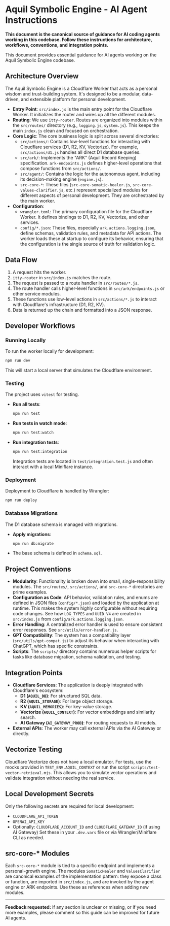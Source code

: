 
# Aquil Symbolic Engine - AI Agent Instructions

**This document is the canonical source of guidance for AI coding agents working in this codebase. Follow these instructions for architecture, workflows, conventions, and integration points.**

This document provides essential guidance for AI agents working on the Aquil Symbolic Engine codebase.

## Architecture Overview

The Aquil Symbolic Engine is a Cloudflare Worker that acts as a personal wisdom and trust-building system. It's designed to be a modular, data-driven, and extensible platform for personal development.

- **Entry Point**: `src/index.js` is the main entry point for the Cloudflare Worker. It initializes the router and wires up all the different modules.
- **Routing**: We use `itty-router`. Routes are organized into modules within the `src/routes/` directory (e.g., `logging.js`, `system.js`). This keeps the main `index.js` clean and focused on orchestration.
- **Core Logic**: The core business logic is split across several directories:
    - `src/actions/`: Contains low-level functions for interacting with Cloudflare services (D1, R2, KV, Vectorize). For example, `src/actions/d1.js` handles all direct D1 database queries.
    - `src/ark/`: Implements the "ARK" (Aquil Record Keeping) specification. `ark-endpoints.js` defines higher-level operations that compose functions from `src/actions/`.
    - `src/agent/`: Contains the logic for the autonomous agent, including its decision-making engine (`engine.js`).
    - `src-core-*`: These files (`src-core-somatic-healer.js`, `src-core-values-clarifier.js`, etc.) represent specialized modules for different aspects of personal development. They are orchestrated by the main worker.
- **Configuration**:
    - `wrangler.toml`: The primary configuration file for the Cloudflare Worker. It defines bindings to D1, R2, KV, Vectorize, and other services.
    - `config/*.json`: These files, especially `ark.actions.logging.json`, define schemas, validation rules, and metadata for API actions. The worker loads these at startup to configure its behavior, ensuring that the configuration is the single source of truth for validation logic.

## Data Flow

1.  A request hits the worker.
2.  `itty-router` in `src/index.js` matches the route.
3.  The request is passed to a route handler in `src/routes/*.js`.
4.  The route handler calls higher-level functions in `src/ark/endpoints.js` or other service modules.
5.  These functions use low-level actions in `src/actions/*.js` to interact with Cloudflare's infrastructure (D1, R2, KV).
6.  Data is returned up the chain and formatted into a JSON response.

## Developer Workflows

### Running Locally

To run the worker locally for development:

```bash
npm run dev
```

This will start a local server that simulates the Cloudflare environment.

### Testing

The project uses `vitest` for testing.

-   **Run all tests**:
    ```bash
    npm run test
    ```
-   **Run tests in watch mode**:
    ```bash
    npm run test:watch
    ```
-   **Run integration tests**:
    ```bash
    npm run test:integration
    ```
    Integration tests are located in `test/integration.test.js` and often interact with a local Miniflare instance.

### Deployment

Deployment to Cloudflare is handled by Wrangler:

```bash
npm run deploy
```

### Database Migrations

The D1 database schema is managed with migrations.

-   **Apply migrations**:
    ```bash
    npm run db:migrate
    ```
-   The base schema is defined in `schema.sql`.

## Project Conventions

-   **Modularity**: Functionality is broken down into small, single-responsibility modules. The `src/routes/`, `src/actions/`, and `src-core-*` directories are prime examples.
-   **Configuration as Code**: API behavior, validation rules, and enums are defined in JSON files (`config/*.json`) and loaded by the application at runtime. This makes the system highly configurable without requiring code changes. See how `LOG_TYPES` and `UUID_V4` are created in `src/index.js` from `config/ark.actions.logging.json`.
-   **Error Handling**: A centralized error handler is used to ensure consistent error responses. See `src/utils/error-handler.js`.
-   **GPT Compatibility**: The system has a compatibility layer (`src/utils/gpt-compat.js`) to adjust its behavior when interacting with ChatGPT, which has specific constraints.
-   **Scripts**: The `scripts/` directory contains numerous helper scripts for tasks like database migration, schema validation, and testing.

## Integration Points

-   **Cloudflare Services**: The application is deeply integrated with Cloudflare's ecosystem:
    -   **D1 (`AQUIL_DB`)**: For structured SQL data.
    -   **R2 (`AQUIL_STORAGE`)**: For large object storage.
    -   **KV (`AQUIL_MEMORIES`)**: For key-value storage.
    -   **Vectorize (`AQUIL_CONTEXT`)**: For vector embeddings and similarity search.
    -   **AI Gateway (`AI_GATEWAY_PROD`)**: For routing requests to AI models.
-   **External APIs**: The worker may call external APIs via the AI Gateway or directly.

## Vectorize Testing

Cloudflare Vectorize does not have a local emulator. For tests, use the mocks provided in `TEST_ENV.AQUIL_CONTEXT` or run the script `scripts/test-vector-retrieval.mjs`. This allows you to simulate vector operations and validate integration without needing the real service.

## Local Development Secrets

Only the following secrets are required for local development:
- `CLOUDFLARE_API_TOKEN`
- `OPENAI_API_KEY`
- Optionally: `CLOUDFLARE_ACCOUNT_ID` and `CLOUDFLARE_GATEWAY_ID` (if using AI Gateway)
Set these in your `.dev.vars` file or via Wrangler/Miniflare CLI as needed.

## src-core-* Modules


Each `src-core-*` module is tied to a specific endpoint and implements a personal-growth engine. The modules `SomaticHealer` and `ValuesClarifier` are canonical examples of the implementation pattern: they expose a class or function, are imported in `src/index.js`, and are invoked by the agent engine or ARK endpoints. Use these as references when adding new modules.

---
**Feedback requested:** If any section is unclear or missing, or if you need more examples, please comment so this guide can be improved for future AI agents.
